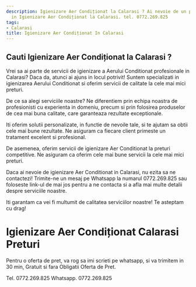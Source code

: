 ```yaml
---
description: Igienizare Aer Condiționat la Calarasi ? Ai nevoie de un profesionist
  in Igienizare Aer Condiționat la Calarasi. tel. 0772.269.825
tags:
- Calarasi
title: Igienizare Aer Condiționat In Calarasi
---
```



## Cauti Igienizare Aer Condiționat la Calarasi ?

Vrei sa ai parte de servicii de igienizare a Aerului Conditionat profesionale in Calarasi? Daca da, atunci ai ajuns in locul potrivit! Suntem specializati in igienizarea Aerului Conditionat si oferim servicii de calitate la cele mai mici preturi. 

De ce sa alegi serviciile noastre? Ne diferentiem prin echipa noastra de profesionisti cu experienta in domeniu, precum si prin folosirea produselor de cea mai buna calitate, care garanteaza rezultate exceptionale. 

Iti oferim solutii personalizate, in functie de nevoile tale, si te ajutam sa obtii cele mai bune rezultate. Ne asiguram ca fiecare client primeste un tratament excelent si profesional. 

De asemenea, oferim servicii de igienizare Aer Conditionat la preturi competitive. Ne asiguram ca oferim cele mai bune servicii la cele mai mici preturi. 

Daca ai nevoie de igienizare Aer Conditionat in Calarasi, nu ezita sa ne contactezi! Trimite-ne un mesaj pe Whatsapp la numarul 0772.269.825 sau foloseste link-ul de mai jos pentru a ne contacta si a afla mai multe detalii despre serviciile noastre. 

Iti garantam ca vei fi multumit de calitatea serviciilor noastre! Te asteptam cu drag!

# Igienizare Aer Condiționat Calarasi Preturi
Pentru o oferta de pret, va rog sa imi scrieti pe whatsapp, si va trimitem in 30 min, Gratuit si fara Obligatii Oferta de Pret.

Tel. 0772.269.825
Whatsapp. 0772.269.825